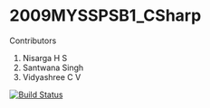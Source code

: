 # 2009MYSSPSB1_CSharp
Contributors
1) Nisarga H S
2) Santwana Singh
3) Vidyashree C V



[![Build Status](https://dev.azure.com/nisarga0388/CSharp%20Project/_apis/build/status/99002482.2009MYSSPSB1_CSharp?branchName=master)](https://dev.azure.com/nisarga0388/CSharp%20Project/_build/latest?definitionId=1&branchName=master)
